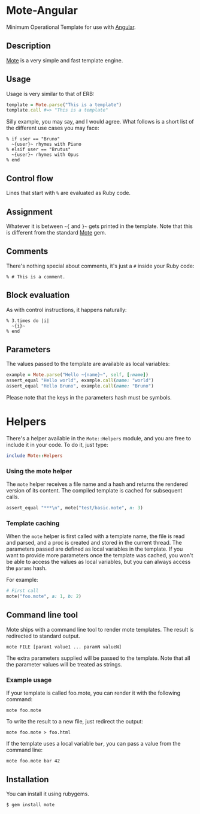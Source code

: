 Mote-Angular
====

Minimum Operational Template for use with <a href="https://github.com/angular/angular">Angular</a>.

Description
-----------

<a href="https://github.com/soveran/mote">Mote</a> is a very simple and fast template engine.

Usage
-----

Usage is very similar to that of ERB:

```ruby
template = Mote.parse("This is a template")
template.call #=> "This is a template"
```

Silly example, you may say, and I would agree. What follows is a short list of
the different use cases you may face:

```
% if user == "Bruno"
  ~{user}~ rhymes with Piano
% elsif user == "Brutus"
  ~{user}~ rhymes with Opus
% end
```

## Control flow

Lines that start with `%` are evaluated as Ruby code.

## Assignment

Whatever it is between `~{` and `}~` gets printed in the template.
Note that this is different from the standard <a href="https://github.com/soveran/mote">Mote</a> gem.

## Comments

There's nothing special about comments, it's just a `#` inside your Ruby code:

```
% # This is a comment.
```


## Block evaluation

As with control instructions, it happens naturally:

```
% 3.times do |i|
  ~{i}~
% end
```

## Parameters

The values passed to the template are available as local variables:

```ruby
example = Mote.parse("Hello ~{name}~", self, [:name])
assert_equal "Hello world", example.call(name: "world")
assert_equal "Hello Bruno", example.call(name: "Bruno")
```

Please note that the keys in the parameters hash must be symbols.

# Helpers

There's a helper available in the `Mote::Helpers` module, and you are
free to include it in your code. To do it, just type:

```ruby
include Mote::Helpers
```

### Using the mote helper

The `mote` helper receives a file name and a hash and returns the rendered
version of its content. The compiled template is cached for subsequent calls.

```ruby
assert_equal "***\n", mote("test/basic.mote", n: 3)
```

### Template caching

When the `mote` helper is first called with a template name, the
file is read and parsed, and a proc is created and stored in the
current thread. The parameters passed are defined as local
variables in the template. If you want to provide more parameters
once the template was cached, you won't be able to access the
values as local variables, but you can always access the `params`
hash.

For example:

```ruby
# First call
mote("foo.mote", a: 1, b: 2)
```

## Command line tool

Mote ships with a command line tool to render mote templates. The
result is redirected to standard output.

```
mote FILE [param1 value1 ... paramN valueN]
```

The extra parameters supplied will be passed to the template.
Note that all the parameter values will be treated as strings.

### Example usage

If your template is called foo.mote, you can render it with the
following command:

	mote foo.mote

To write the result to a new file, just redirect the output:

	mote foo.mote > foo.html

If the template uses a local variable `bar`, you can pass a
value from the command line:

	mote foo.mote bar 42

## Installation

You can install it using rubygems.

```
$ gem install mote
```

